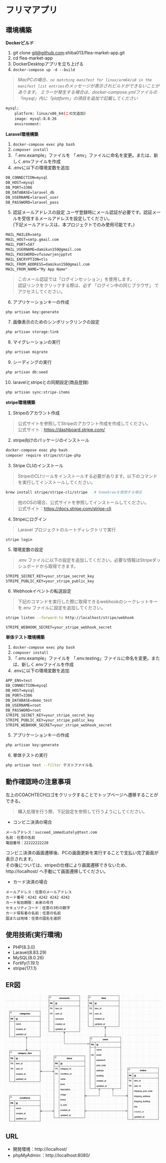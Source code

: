 # フリマアプリ

## 環境構築
**Dockerビルド**
1. git clone git@github.com:shiba013/flea-market-app.git
2. cd flea-market-app
3. DockerDesktopアプリを立ち上げる
4. `docker-compose up -d --build`

> *MacPCの場合、`no matching manifest for linux/arm64/v8 in the manifest list entries`のメッセージが表示されビルドができないことがあります。
エラーが発生する場合は、docker-compose.ymlファイルの「mysql」内に「platform」の項目を追加で記載してください*
``` bash
mysql:
    platform: linux/x86_64(この文追加)
    image: mysql:8.0.26
    environment:
```

**Laravel環境構築**
1. `docker-compose exec php bash`
2. `composer install`
3. 「.env.example」ファイルを 「.env」ファイルに命名を変更。または、新しく.envファイルを作成
4. .envに以下の環境変数を追加
``` text
DB_CONNECTION=mysql
DB_HOST=mysql
DB_PORT=3306
DB_DATABASE=laravel_db
DB_USERNAME=laravel_user
DB_PASSWORD=laravel_pass
```

5. 認証メールアドレスの設定
ユーザ登録時にメール認証が必要です。認証メールを受信するメールアドレスを設定してください。<br>
(下記メールアドレスは、本プロジェクトでのみ使用可能です。)
``` text
MAIL_MAILER=smtp
MAIL_HOST=smtp.gmail.com
MAIL_PORT=587
MAIL_USERNAME=damikun150@gmail.com
MAIL_PASSWORD=vfusowrjenjpptvt
MAIL_ENCRYPTION=tls
MAIL_FROM_ADDRESS=damikun150@gmail.com
MAIL_FROM_NAME="My App Name"
```
> このメール認証では「ログインセッション」を使用します。<br>
> 認証リンクをクリックする際は、必ず 「ログイン中の同じブラウザ」 でアクセスしてください。

6. アプリケーションキーの作成
``` bash
php artisan key:generate
```

7. 画像表示のためのシンボリックリンクの設定
``` bash
php artisan storage:link
```

8. マイグレーションの実行
``` bash
php artisan migrate
```

9. シーディングの実行
``` bash
php artisan db:seed
```

10. laravelとstripeとの同期設定(商品登録)
``` bash
php artisan sync:stripe-items
```

**stripe環境構築**
1. Stripeのアカウント作成
> 公式サイトを参照してStripeのアカウント作成を作成してください。<br>
> 公式サイト：https://dashboard.stripe.com/

2. stripe向けのパッケージのインストール
``` bash
docker-compose exec php bash
composer require stripe/stripe-php
```

3. Stripe CLIのインストール
> StripeのCLIツールをインストールする必要があります。以下のコマンドを実行してインストールしてください。
```bash
brew install stripe/stripe-cli/stripe   # homebrewを使用する場合
```
> 他のOSの場合、公式サイトを参照してインストールしてください。<br>
> 公式サイト：https://docs.stripe.com/stripe-cli

4. Stripeにログイン
> Laravel プロジェクトのルートディレクトリで実行
``` bash
stripe login
```

5. 環境変数の設定
> .env ファイルに以下の設定を追加してください。必要な情報はStripeダッシュボードから取得できます。
``` text
STRIPE_SECRET_KEY=your_stripe_secret_key
STRIPE_PUBLIC_KEY=your_stripe_public_key
```

6. Webhookイベントの転送設定
> 下記のコマンドを実行した際に取得できるwebhookのシークレットキーを.env ファイルに設定を追加してください。
``` bash
stripe listen --forward-to http://localhost/stripe/webhook
```
``` text
STRIPE_WEBHOOK_SECRET=your_stripe_webhook_secret
```

**単体テスト環境構築**
1. `docker-compose exec php bash`
2. `composer install`
3. 「.env.example」ファイルを 「.env.testing」ファイルに命名を変更。または、新しく.envファイルを作成
4. .envに以下の環境変数を追加
``` text
APP_ENV=test
DB_CONNECTION=mysql
DB_HOST=mysql
DB_PORT=3306
DB_DATABASE=demo_test
DB_USERNAME=root
DB_PASSWORD=root
STRIPE_SECRET_KEY=your_stripe_secret_key
STRIPE_PUBLIC_KEY=your_stripe_public_key
STRIPE_WEBHOOK_SECRET=your_stripe_webhook_secret
```

5. アプリケーションキーの作成
``` bash
php artisan key:generate
```

6. 単体テストの実行
``` bash
php artisan test --filter テストファイル名
```

## 動作確認時の注意事項
左上のCOACHTECHロゴをクリックすることでトップページへ遷移することができる。

> 購入処理を行う際、下記設定を参照して行うようにしてください。
- コンビニ決済の場合
``` text
メールアドレス：succeed_immediately@test.com
名前：任意の名前
電話番号：22222222220
```
コンビニ決済の画面遷移後、PCの画面更新を実行することで支払い完了画面が表示されます。<br>
その後については、stripeの仕様により画面遷移できないため、http://localhost/ へ手動にて画面遷移してください。

- カード決済の場合
``` text
メールアドレス：任意のメールアドレス
カード番号：4242 4242 4242 4242
カード有効期限：未来の年月
セキュリティコード：任意の3桁の数字
カード保有者の名前：任意の名前
国または地域：任意の国名を選択
```

## 使用技術(実行環境)
- PHP(8.3.0)
- Laravel(8.83.29)
- MySQL(8.0.26)
- Fortify(1.19.1)
- stripe(17.1.1)

## ER図
![alt](er.png)

## URL
- 開発環境：http://localhost/
- phpMyAdmin:：http://localhost:8080/
